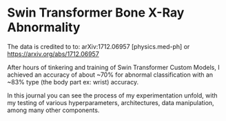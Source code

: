 # Swin Transformer Bone X-Ray Abnormality

The data is credited to to: arXiv:1712.06957 [physics.med-ph] or https://arxiv.org/abs/1712.06957 

After hours of tinkering and training of Swin Transformer Custom Models, I achieved an accuracy of about ~70% for abnormal classification with an ~83% type (the body part ex: wrist) accuracy.

In this journal you can see the process of my experimentation unfold, with my testing of various hyperparameters, architectures, data manipulation, among many other components. 
